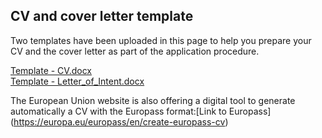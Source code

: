 ## CV and cover letter template

Two templates have been uploaded in this page to help you prepare your CV and the cover letter as part of the application procedure. 

[Template - CV.docx](https://github.com/afg-scholarship-hub/afg-scholarship-hub.github.io/files/9846820/Template.-.CV.docx)  
[Template - Letter_of_Intent.docx](https://github.com/afg-scholarship-hub/afg-scholarship-hub.github.io/files/9846830/Template.-.Letter_of_Intent.docx)

The European Union website is also offering a digital tool to generate automatically a CV with the Europass format:[Link to Europass] (https://europa.eu/europass/en/create-europass-cv)  
